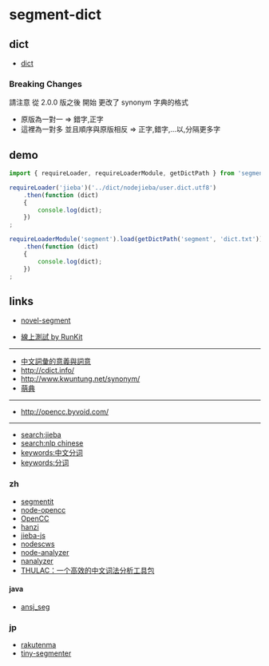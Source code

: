 # segment-dict

## dict

* [dict](https://github.com/bluelovers/node-segment-dict/tree/master/dict)

### Breaking Changes

請注意 從 2.0.0 版之後 開始 更改了 synonym 字典的格式

* 原版為一對一 => 錯字,正字
* 這裡為一對多 並且順序與原版相反 => 正字,錯字,...以,分隔更多字

## demo

```ts
import { requireLoader, requireLoaderModule, getDictPath } from 'segment-dict';

requireLoader('jieba')('../dict/nodejieba/user.dict.utf8')
	.then(function (dict)
	{
		console.log(dict);
	})
;

requireLoaderModule('segment').load(getDictPath('segment', 'dict.txt'))
	.then(function (dict)
	{
		console.log(dict);
	})
;
```

## links

* [novel-segment](https://github.com/bluelovers/node-segment)

* [線上測試 by RunKit](https://npm.runkit.com/novel-segment)

---

* [中文詞彙的意義與詞意](http://cwn.ling.sinica.edu.tw/query1.htm)
* http://cdict.info/
* http://www.kwuntung.net/synonym/
* [萌典](https://www.moedict.tw)

---

* http://opencc.byvoid.com/

---

* [search:jieba](https://www.npmjs.com/search?q=jieba)
* [search:nlp chinese](https://www.npmjs.com/search?q=nlp%20chinese)
* [keywords:中文分词](https://www.npmjs.com/search?q=keywords:%E4%B8%AD%E6%96%87%E5%88%86%E8%AF%8D)
* [keywords:分词](https://www.npmjs.com/search?q=keywords:%E5%88%86%E8%AF%8D)

### zh

* [segmentit](https://www.npmjs.com/package/segmentit)
* [node-opencc](https://github.com/compulim/node-opencc)
* [OpenCC](https://github.com/BYVoid/OpenCC)
* [hanzi](https://www.npmjs.com/package/hanzi)
* [jieba-js](https://github.com/bluelovers/jieba-js)
* [nodescws](https://github.com/dotSlashLu/nodescws)
* [node-analyzer](https://www.npmjs.com/package/node-analyzer)
* [nanalyzer](https://www.npmjs.com/package/nanalyzer)
* [THULAC：一个高效的中文词法分析工具包](http://thulac.thunlp.org/)

#### java

* [ansj_seg](https://github.com/NLPchina/ansj_seg)

### jp

* [rakutenma](https://www.npmjs.com/package/rakutenma)
* [tiny-segmenter](https://github.com/leungwensen/tiny-segmenter)
